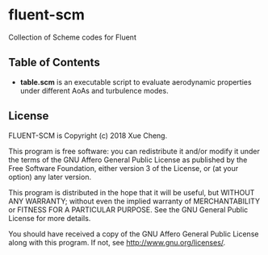 # fluent-scm
Collection of Scheme codes for Fluent
## Table of Contents ##
- **table.scm**
is an executable script to evaluate aerodynamic properties under different AoAs and turbulence modes.
## License ##
FLUENT-SCM is Copyright (c) 2018 Xue Cheng.

This program is free software: you can redistribute it and/or modify it under
the terms of the GNU Affero General Public License as published by the Free
Software Foundation, either version 3 of the License, or (at your option) any
later version.

This program is distributed in the hope that it will be useful, but WITHOUT ANY
WARRANTY; without even the implied warranty of MERCHANTABILITY or FITNESS FOR A
PARTICULAR PURPOSE. See the GNU General Public License for more details.

You should have received a copy of the GNU Affero General Public License along
with this program. If not, see <http://www.gnu.org/licenses/>.

